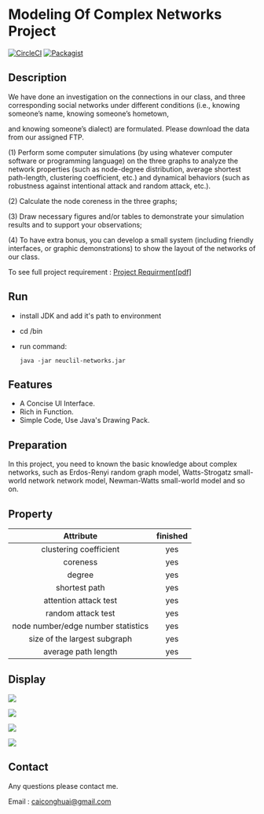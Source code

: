 # Modeling Of Complex Networks Project 

[![CircleCI](https://img.shields.io/circleci/project/github/RedSparr0w/node-csgo-parser.svg)]() [![Packagist](https://img.shields.io/badge/language-Java-green.svg)]()
## Description

We have done an investigation on the connections in our class, and three corresponding social networks under different conditions (i.e., knowing someone’s name, knowing someone’s hometown,

and knowing someone’s dialect) are formulated. Please download the data from our assigned FTP.

(1) Perform some computer simulations (by using whatever computer software or programming language)
on the three graphs to analyze the network properties (such as node-degree distribution, average shortest
path-length, clustering coefficient, etc.) and dynamical behaviors (such as robustness against intentional
attack and random attack, etc.).

(2) Calculate the node coreness in the three graphs;

(3) Draw necessary figures and/or tables to demonstrate your simulation results and to support your
observations;

(4) To have extra bonus, you can develop a small system (including friendly interfaces, or graphic
demonstrations) to show the layout of the networks of our class.

To see full project requirement : [Project Requirment[pdf]](https://github.com/neuclil/modeling-of-complex-networks/blob/master/docs/projects2016.pdf)

## Run

- install JDK and add it's path to environment

- cd /bin

- run command:

  ```shell
  java -jar neuclil-networks.jar
  ```

## Features

- A Concise UI Interface.
- Rich in Function.
- Simple Code, Use Java's Drawing Pack.

## Preparation
In this project, you need to known the basic knowledge about complex networks, such as Erdos-Renyi random graph model, Watts-Strogatz small-world network network model, Newman-Watts small-world model and so on. 

## Property

|             Attribute              | finished |
| :--------------------------------: | :------: |
|       clustering coefficient       |   yes    |
|              coreness              |   yes    |
|               degree               |   yes    |
|           shortest path            |   yes    |
|       attention attack test        |   yes    |
|         random attack test         |   yes    |
| node number/edge number statistics |   yes    |
|    size of the largest subgraph    |   yes    |
|        average path length         |   yes    |

## Display

![](http://p6sh0jwf6.bkt.clouddn.com/2018-04-14-032347.jpg)

![](http://p6sh0jwf6.bkt.clouddn.com/2018-04-14-032350.jpg)

![](http://p6sh0jwf6.bkt.clouddn.com/2018-04-14-032352.jpg)

![](http://p6sh0jwf6.bkt.clouddn.com/2018-04-14-032354.jpg)

## Contact 

Any questions please contact me.

Email : caiconghuai@gmail.com
